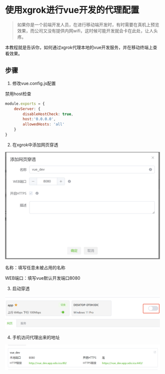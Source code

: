 # 使用xgrok进行vue开发的代理配置

> 如果你是一个前端开发人员，在进行移动端开发时，有时需要在真机上预览效果，而公司又没有提供内网wifi，这时候可能开发就会卡在此处，让人头疼。

本教程就是告诉你，如何通过xgrok代理本地的vue开发服务，并在移动终端上查看效果。

## 步骤
1. 修改vue.config.js配置

禁用host检查
```javascript
module.exports = {
    devServer: {
        disableHostCheck: true,
        host:'0.0.0.0',
        allowedHosts: 'all'
    }
}
```

2. 在xgrok中添加网页穿透

![添加网页穿透](assets/使用xgrok进行vue开发的代理配置/添加网页穿透.png)

名称：填写任意未被占用的名称

WEB端口：填写vue默认开发端口8080

3. 启动穿透

![启动穿透](assets/使用xgrok进行vue开发的代理配置/启动穿透.png)

4. 手机访问代理出来的地址

![添加网页穿透](assets/使用xgrok进行vue开发的代理配置/访问代理出来的地址.png)

